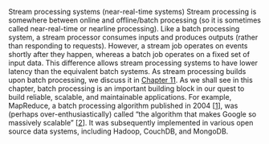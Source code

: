 Stream processing systems (near-real-time systems) 
Stream processing is somewhere between online and offline/batch processing (so it is sometimes
called near-real-time or nearline processing). Like a batch processing system, a stream
processor consumes inputs and produces outputs (rather than responding to requests). However, a
stream job operates on events shortly after they happen, whereas a batch job operates on a fixed
set of input data.  This difference allows stream processing systems to have lower latency than
the equivalent batch systems. As stream processing builds upon batch processing, we discuss it in
[Chapter 11](ch11.html#ch_stream). 
As we shall see in this chapter, batch processing is an important building block in our quest to
build reliable, scalable, and maintainable applications. For example, MapReduce, a batch processing
algorithm published in 2004
[[1](ch10.html#Dean2004ua_ch10)], was (perhaps
over-enthusiastically) called “the algorithm that makes Google so massively scalable”
[[2](ch10.html#Spolsky2005wm)]. It was subsequently
implemented in various open source data systems, including Hadoop, CouchDB, and MongoDB.